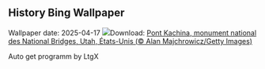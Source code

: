 ## History Bing Wallpaper
Wallpaper date: 2025-04-17
![](https://www.bing.com/th?id=OHR.KachinaBridge_FR-CA2353131733_UHD.jpg&w=1000)Download: [Pont Kachina, monument national des National Bridges, Utah, États-Unis (© Alan Majchrowicz/Getty Images)](https://www.bing.com/th?id=OHR.KachinaBridge_FR-CA2353131733_UHD.jpg)

Auto get programm by LtgX
